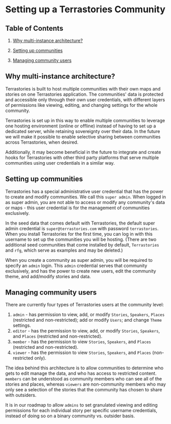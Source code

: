 # Setting up a Terrastories Community

## Table of Contents

1. [Why multi-instance architecture?](#why-multi-instance-architecture)

2. [Setting up communities](#setting-up-communities)

3. [Managing community users](managing-community-users)

## Why multi-instance architecture?

Terrastories is built to host multiple communities with their own maps and stories on one Terrastories application. The communities' data is protected and accessible only through their own  user credentials, with different layers of permissions like viewing, editing, and changing settings for the whole community. 

Terrastories is set up in this way to enable multiple communities to leverage one hosting environment (online or offline) instead of having to set up a dedicated server, while retaining sovereignty over their data. In the future we will make it possible to enable selective sharing between communities across Terrastories, when desired.

Additionally, it may become beneficial in the future to integrate and create hooks for Terrastories with other third party platforms that serve multiple communities using user credentials in a similar way.

## Setting up communities

Terrastories has a special administrative user credential that has the power to create and modify communities. We call this `super admin`. When logged in as super admin, you are not able to access or modify any community's data or maps - this user credential is for the management of communities exclusively.

In the seed data that comes default with Terrastories, the default super admin credential is `super@terrastories.com` with password `terrastories`. When you install Terrastories for the first time, you can log in with this username to set up the communities you will be hosting. (There are two additional seed communities that come installed by default, `Terrastories` and `rfg`, which serve as examples and may be deleted.)

When you create a community as super admin, you will be required to specify an `admin` login. This `admin` credential serves that community exclusively, and has the power to create new users, edit the community theme, and add/modify stories and data.

## Managing community users

There are currently four types of Terrastories users at the community level:

1. `admin` - has permission to view, add, or modify `Stories`, `Speakers`, `Places` (restricted and non-restricted); add or modify `Users`; and change `Theme` settings.
2. `editor` - has the permission to view, add, or modify `Stories`, `Speakers`, and `Places` (restricted and non-restricted).
3. `member` - has the permission to view `Stories`, `Speakers`, and `Places` (restricted and non-restricted).
4. `viewer` - has the permission to view `Stories`, `Speakers`, and `Places` (non-restricted only).

The idea behind this architecture is to allow communities to determine who gets to edit manage the data, and who has access to restricted content. `members` can be understood as community members who can see all of the stories and places, whereas `viewers` are non-community members who may only see a selection of the stories that the community has chosen to share with outsiders.

It is in our roadmap to allow `admins` to set granulated viewing and editing permissions for each individual story per specific username credentials, instead of doing so on a binary community vs. outsider basis.